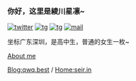 ### 你好，这里是綾川星凛~


[![twitter](https://img.shields.io/badge/Twitter-@AyagawaSeirin-00BFFF?style=flat-square&logo=twitter)](https://twitter.com/AyagawaSeirin)
[![tg](https://img.shields.io/badge/Telegram-@AyagawaSeirin-00BFFF?style=flat-square&logo=telegram)](https://t.me/AyagawaSeirin)
[![tg](https://img.shields.io/badge/TelegramChannel-@rinrinmoe-00BFFF?style=flat-square&logo=telegram)](https://t.me/rinrinmoe)
[![mail](https://img.shields.io/badge/Email-AyagawaSeirin@outlook.com-DC143C?style=flat-square&logo=email)](mailto:AyagawaSeirin@outlook.com)

坐标广东深圳，是高中生，普通的女生一枚~

[About me](https://qwq.best/other/7.html)

[Blog:qwq.best](https://qwq.best/) / [Home:seir.in](https://seir.in/)
